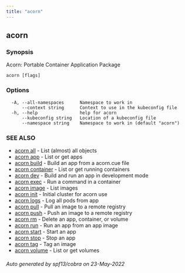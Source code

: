 ```yaml
---
title: "acorn"
---
```

## acorn



### Synopsis

Acorn: Portable Container Application Package

```
acorn [flags]
```

### Options

```
  -A, --all-namespaces      Namespace to work in
      --context string      Context to use in the kubeconfig file
  -h, --help                help for acorn
      --kubeconfig string   Location of a kubeconfig file
      --namespace string    Namespace to work in (default "acorn")
```

### SEE ALSO

* [acorn all](acorn_all.md)	 - List (almost) all objects
* [acorn app](acorn_app.md)	 - List or get apps
* [acorn build](acorn_build.md)	 - Build an app from a acorn.cue file
* [acorn container](acorn_container.md)	 - List or get running containers
* [acorn dev](acorn_dev.md)	 - Build and run an app in development mode
* [acorn exec](acorn_exec.md)	 - Run a command in a container
* [acorn image](acorn_image.md)	 - List images
* [acorn init](acorn_init.md)	 - Initial cluster for acorn use
* [acorn logs](acorn_logs.md)	 - Log all pods from app
* [acorn pull](acorn_pull.md)	 - Pull an image to a remote registry
* [acorn push](acorn_push.md)	 - Push an image to a remote registry
* [acorn rm](acorn_rm.md)	 - Delete an app, container, or volume
* [acorn run](acorn_run.md)	 - Run an app from an app image
* [acorn start](acorn_start.md)	 - Start an app
* [acorn stop](acorn_stop.md)	 - Stop an app
* [acorn tag](acorn_tag.md)	 - Tag an image
* [acorn volume](acorn_volume.md)	 - List or get volumes

###### Auto generated by spf13/cobra on 23-May-2022
